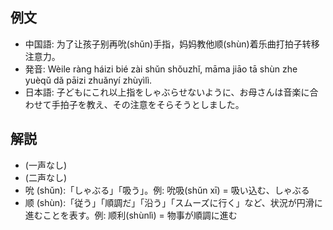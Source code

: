 ## 例文
* 中国語: 为了让孩子别再吮(shǔn)手指，妈妈教他顺(shùn)着乐曲打拍子转移注意力。
* 発音: Wèile ràng háizi bié zài shǔn shǒuzhǐ, māma jiāo tā shùn zhe yuèqǔ dǎ pāizi zhuǎnyí zhùyìlì.
* 日本語: 子どもにこれ以上指をしゃぶらせないように、お母さんは音楽に合わせて手拍子を教え、その注意をそらそうとしました。

## 解説
* (一声なし)
* (二声なし)
* 吮 (shǔn):「しゃぶる」「吸う」。例: 吮吸(shǔn xī) = 吸い込む、しゃぶる
* 顺 (shùn):「従う」「順調だ」「沿う」「スムーズに行く」など、状況が円滑に進むことを表す。例: 顺利(shùnlì) = 物事が順調に進む
